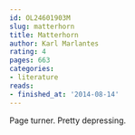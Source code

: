 ```yaml
---
id: OL24601903M
slug: matterhorn
title: Matterhorn
author: Karl Marlantes
rating: 4
pages: 663
categories:
- literature
reads:
- finished_at: '2014-08-14'
---
```

Page turner. Pretty depressing.
